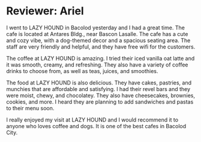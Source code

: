 # Reviewer: Ariel

I went to LAZY HOUND in Bacolod yesterday and I had a great time. The cafe is located at Antares Bldg., near Bascon Lasalle. The cafe has a cute and cozy vibe, with a dog-themed decor and a spacious seating area. The staff are very friendly and helpful, and they have free wifi for the customers.

The coffee at LAZY HOUND is amazing. I tried their iced vanilla oat latte and it was smooth, creamy, and refreshing. They also have a variety of coffee drinks to choose from, as well as teas, juices, and smoothies.

The food at LAZY HOUND is also delicious. They have cakes, pastries, and munchies that are affordable and satisfying. I had their revel bars and they were moist, chewy, and chocolatey. They also have cheesecakes, brownies, cookies, and more. I heard they are planning to add sandwiches and pastas to their menu soon.

I really enjoyed my visit at LAZY HOUND and I would recommend it to anyone who loves coffee and dogs. It is one of the best cafes in Bacolod City.
